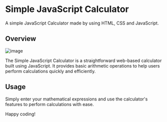 # Simple JavaScript Calculator

 

A simple JavaScript Calculator made by using HTML, CSS and JavaScript.
## Overview
![image](https://github.com/iishu/Calculator/assets/93548011/88908102-55cc-4c17-a1d9-329e402c67ef)


The Simple JavaScript Calculator is a straightforward web-based calculator built using JavaScript. It provides basic arithmetic operations to help users perform calculations quickly and efficiently.

## Usage

 

Simply enter your mathematical expressions and use the calculator's features to perform calculations with ease.

 

 
Happy coding!
